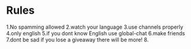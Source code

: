 # Rules
1.No spamming allowed
2.watch your language
3.use channels properly
4.only english
5.if you dont know English use global-chat
6.make friends 
7.dont be sad if you lose a giveaway there will be more!
8.
